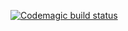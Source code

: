 [![Codemagic build status](https://api.codemagic.io/apps/62b75be2abf661111ee866ac/62b75be2abf661111ee866ab/status_badge.svg)](https://codemagic.io/apps/62b75be2abf661111ee866ac/62b75be2abf661111ee866ab/latest_build)